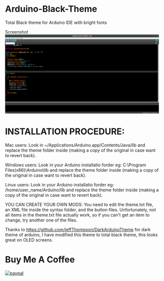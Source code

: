 # Arduino-Black-Theme
Total Black theme for Arduino IDE with bright fonts

Screenshot
![Screenshot](screenshot.png)

# INSTALLATION PROCEDURE:

Mac users:
Look in ~/Applications/Arduino.app/Contents/Java/lib and replace the theme folder inside (making a copy of the original in case want to revert back).

Windows users:
Look in your Arduino installatio forder eg: C:\Program Files(x86)\Arduino\lib and replace the theme folder inside (making a copy of the original in case want to revert back).

Linux users: 
Look in your Arduino installatio forder eg: /home/user_name/Arduino/lib and replace the theme folder inside (making a copy of the original in case want to revert back).

YOU CAN CREATE YOUR OWN MODS:
You need to edit the theme.txt file, an XML file inside the syntax folder, and the button files. Unfortunately, not all items in the theme.txt file actually work, so if you can't get an item to change, try another one of the files.

Thanks to https://github.com/jeffThompson/DarkArduinoTheme for dark theme of arduino, I have modified this theme to total black theme, this looks great on OLED screens.


# Buy Me A Coffee

[![paypal](https://www.paypalobjects.com/en_US/i/btn/btn_donateCC_LG.gif)](https://www.paypal.com/cgi-bin/webscr?cmd=_s-xclick&hosted_button_id=PPXTF24LWH86U)
